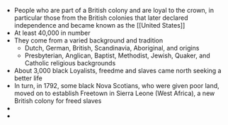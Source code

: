 - People who are part of a British colony and are loyal to the crown, in particular those from the British colonies that later declared independence and became known as the [[United States]]
- At least 40,000 in number
- They come from a varied background and tradition
	- Dutch, German, British, Scandinavia, Aboriginal, and origins
	- Presbyterian, Anglican, Baptist, Methodist, Jewish, Quaker, and Catholic religious backgrounds
- About 3,000 black Loyalists, freedme and slaves came north seeking a better life
- In turn, in 1792, some black Nova Scotians, who were given poor land, moved on to establish Freetown in Sierra Leone (West Africa), a new British colony for freed slaves
-
-